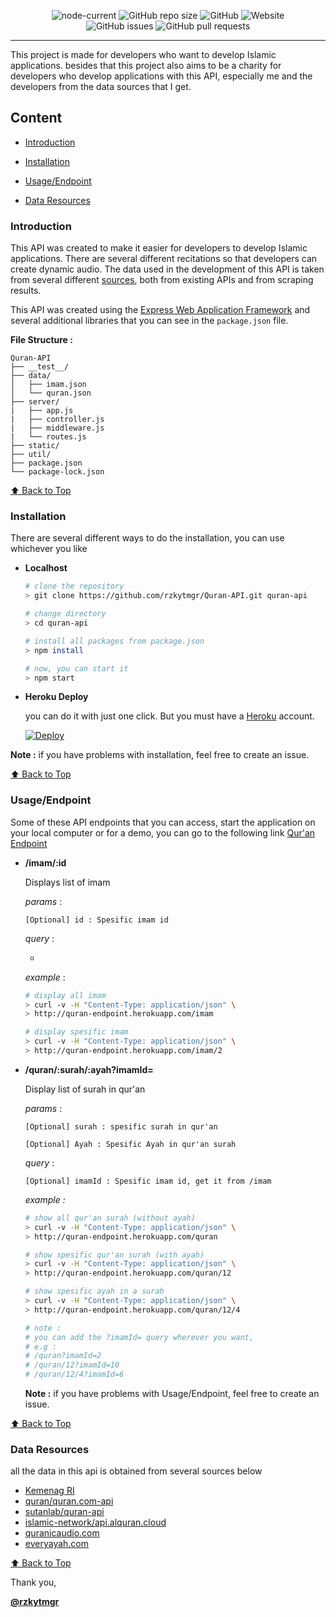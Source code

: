<p align="center">
<img alt="node-current" src="https://img.shields.io/node/v/jest">
    <img alt="GitHub repo size" src="https://img.shields.io/github/repo-size/rzkytmgr/Quran-API">
    <img alt="GitHub" src="https://img.shields.io/github/license/rzkytmgr/Quran-API">
    <img alt="Website" src="https://img.shields.io/website?down_message=offline&up_message=online&url=http%3A%2F%2Fquran-endpoint.herokuapp.com%2F">
    <br>
    <img alt="GitHub issues" src="https://img.shields.io/github/issues/rzkytmgr/Quran-API">
    <img alt="GitHub pull requests" src="https://img.shields.io/github/issues-pr/rzkytmgr/Quran-API">
</p>

<hr />

This project is made for developers who want to develop Islamic applications. besides that this project also aims to be a charity for developers who develop applications with this API, especially me and the developers from the data sources that I get.

## Content

- [Introduction](#introduction)

- [Installation](#installation)

- [Usage/Endpoint](#usageendpoint)
- [Data Resources](#data-resources)



### Introduction

This API was created to make it easier for developers to develop Islamic applications. There are several different recitations so that developers can create dynamic audio. The data used in the development of this API is taken from several different [sources](#data-resources), both from existing APIs and from scraping results.

This API was created using the [Express Web Application Framework](https://expressjs.com/) and several additional libraries that you can see in the `package.json` file.

**File Structure :**

```
Quran-API
├── __test__/
├── data/
│	├── imam.json
│	└── quran.json
├── server/
|	├── app.js
|	├── controller.js
|	├── middleware.js
|	└── routes.js
├── static/
├── util/
├── package.json
└── package-lock.json

```



[⬆️ Back to Top](#content)



### Installation

There are several different ways to do the installation, you can use whichever you like

- **Localhost**

  ```bash
  # clone the repository
  > git clone https://github.com/rzkytmgr/Quran-API.git quran-api
  
  # change directory
  > cd quran-api
  
  # install all packages from package.json
  > npm install
  
  # now, you can start it
  > npm start
  ```

  

- **Heroku Deploy**

  you can do it with just one click. But you must have a [Heroku](http://heroku.com/) account.

  [![Deploy](https://www.herokucdn.com/deploy/button.svg)](https://heroku.com/deploy?template=https://github.com/rzkytmgr/Quran-API)



**Note :** if you have problems with installation, feel free to create an issue.

[⬆️ Back to Top](#content)



### Usage/Endpoint

Some of these API endpoints that you can access, start the application on your local computer or for a demo, you can go to the following link [Qur'an Endpoint](http://quran-endpoint.herokuapp.com/)

- **/imam/:id**

  Displays list of imam

  *params* :

  `[Optional] id : Spesific imam id`

  *query* :

  -

  *example* :

  ```bash
  # display all imam
  > curl -v -H "Content-Type: application/json" \
  > http://quran-endpoint.herokuapp.com/imam
  
  # display spesific imam
  > curl -v -H "Content-Type: application/json" \
  > http://quran-endpoint.herokuapp.com/imam/2
  ```

- **/quran/:surah/:ayah?imamId=**

  Display list of surah in qur'an

  *params* :

  `[Optional] surah : spesific surah in qur'an` 

  `[Optional] Ayah : Spesific Ayah in qur'an surah`

  *query* :

  `[Optional] imamId : Spesific imam id, get it from /imam`

  *example :*

  ```bash
  # show all qur'an surah (without ayah)
  > curl -v -H "Content-Type: application/json" \
  > http://quran-endpoint.herokuapp.com/quran
  
  # show spesific qur'an surah (with ayah)
  > curl -v -H "Content-Type: application/json" \
  > http://quran-endpoint.herokuapp.com/quran/12
  
  # show spesific ayah in a surah
  > curl -v -H "Content-Type: application/json" \
  > http://quran-endpoint.herokuapp.com/quran/12/4
  
  # note :
  #	you can add the ?imamId= query wherever you want,
  # e.g :
  #	/quran?imamId=2
  #	/quran/12?imamId=10
  #	/quran/12/4?imamId=6
  ```

  

  **Note :** if you have problems with Usage/Endpoint, feel free to create an issue.



[⬆️ Back to Top](#content)



### Data Resources

all the data in this api is obtained from several sources below

- [Kemenag RI](https://quran.kemenag.go.id/)
- [quran/quran.com-api](https://github.com/quran/quran.com-api)
- [sutanlab/quran-api](https://github.com/sutanlab/quran-api)
- [islamic-network/api.alquran.cloud](https://github.com/islamic-network)
- [quranicaudio.com](https://quranicaudio.com/about)
- [everyayah.com](https://everyayah.com/)



[⬆️ Back to Top](#content)



Thank you,

[**@rzkytmgr**](https://github.com/rzkytmgr)